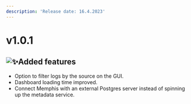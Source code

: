 ```yaml
---
description: 'Release date: 16.4.2023'
---
```


# v1.0.1

## ![:sparkles:](https://a.slack-edge.com/production-standard-emoji-assets/14.0/apple-medium/2728.png)Added features

* Option to filter logs by the source on the GUI.
* Dashboard loading time improved.
* Connect Memphis with an external Postgres server instead of spinning up the metadata service.
